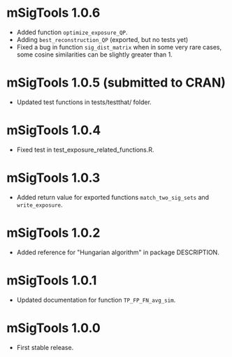 # mSigTools 1.0.6
* Added function `optimize_exposure_QP`.
* Adding `best_reconstruction_QP` (exported, but no tests yet)
* Fixed a bug in function `sig_dist_matrix` when in some very rare cases, some
  cosine similarities can be slightly greater than 1.

# mSigTools 1.0.5 (submitted to CRAN)
* Updated test functions in tests/testthat/ folder.

# mSigTools 1.0.4
* Fixed test in test_exposure_related_functions.R.

# mSigTools 1.0.3
* Added return value for exported functions `match_two_sig_sets` and
`write_exposure`.

# mSigTools 1.0.2
* Added reference for "Hungarian algorithm" in package DESCRIPTION.

# mSigTools 1.0.1
* Updated documentation for function `TP_FP_FN_avg_sim`.

# mSigTools 1.0.0
* First stable release.

